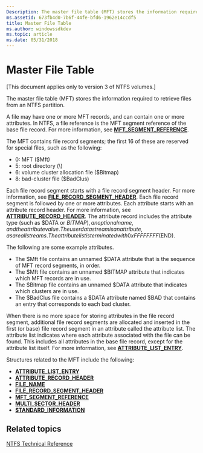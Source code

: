 ```yaml
---
Description: The master file table (MFT) stores the information required to retrieve files from an NTFS partition.
ms.assetid: 673fb4d0-7b6f-44fe-bfd6-1962e14ccdf5
title: Master File Table
ms.author: windowssdkdev
ms.topic: article
ms.date: 05/31/2018
---
```


# Master File Table

\[This document applies only to version 3 of NTFS volumes.\]

The master file table (MFT) stores the information required to retrieve files from an NTFS partition.

A file may have one or more MFT records, and can contain one or more attributes. In NTFS, a file reference is the MFT segment reference of the base file record. For more information, see [**MFT\_SEGMENT\_REFERENCE**](mft-segment-reference.md).

The MFT contains file record segments; the first 16 of these are reserved for special files, such as the following:

-   0: MFT ($Mft)
-   5: root directory (\\)
-   6: volume cluster allocation file ($Bitmap)
-   8: bad-cluster file ($BadClus)

Each file record segment starts with a file record segment header. For more information, see [**FILE\_RECORD\_SEGMENT\_HEADER**](file-record-segment-header.md). Each file record segment is followed by one or more attributes. Each attribute starts with an attribute record header. For more information, see [**ATTRIBUTE\_RECORD\_HEADER**](attribute-record-header.md). The attribute record includes the attribute type (such as $DATA or $BITMAP), an optional name, and the attribute value. The user data stream is an attribute, as are all streams. The attribute list is terminated with 0xFFFFFFFF ($END).

The following are some example attributes.

-   The $Mft file contains an unnamed $DATA attribute that is the sequence of MFT record segments, in order.
-   The $Mft file contains an unnamed $BITMAP attribute that indicates which MFT records are in use.
-   The $Bitmap file contains an unnamed $DATA attribute that indicates which clusters are in use.
-   The $BadClus file contains a $DATA attribute named $BAD that contains an entry that corresponds to each bad cluster.

When there is no more space for storing attributes in the file record segment, additional file record segments are allocated and inserted in the first (or base) file record segment in an attribute called the attribute list. The attribute list indicates where each attribute associated with the file can be found. This includes all attributes in the base file record, except for the attribute list itself. For more information, see [**ATTRIBUTE\_LIST\_ENTRY**](attribute-list-entry.md).

Structures related to the MFT include the following:

-   [**ATTRIBUTE\_LIST\_ENTRY**](attribute-list-entry.md)
-   [**ATTRIBUTE\_RECORD\_HEADER**](attribute-record-header.md)
-   [**FILE\_NAME**](file-name.md)
-   [**FILE\_RECORD\_SEGMENT\_HEADER**](file-record-segment-header.md)
-   [**MFT\_SEGMENT\_REFERENCE**](mft-segment-reference.md)
-   [**MULTI\_SECTOR\_HEADER**](multi-sector-header.md)
-   [**STANDARD\_INFORMATION**](standard-information.md)

## Related topics

<dl> <dt>

[NTFS Technical Reference](http://go.microsoft.com/fwlink/p/?linkid=89389)
</dt> </dl>

 

 



